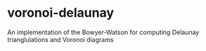 voronoi-delaunay
================

An implementation of the Bowyer-Watson for computing Delaunay trianglulations and Voronoi diagrams